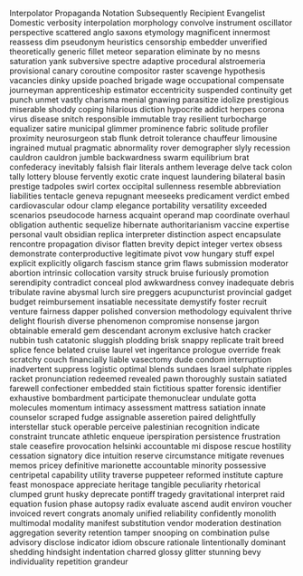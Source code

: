 Interpolator
Propaganda
Notation
Subsequently
Recipient
Evangelist
Domestic
verbosity
interpolation
morphology
convolve
instrument
oscillator
perspective
scattered
anglo saxons
etymology
magnificent
innermost
reassess
dim
pseudonym
heuristics
censorship
embedder
unverified
theoretically
generic
fillet
meteor
separation
eliminate
by no mesns
saturation
yank
subversive
spectre
adaptive
procedural
alstroemeria
provisional
canary
coroutine
compositor
raster
scavenge
hypothesis
vacancies
dinky
upside
poached
brigade
wage
occupational
compensate
journeyman
apprenticeship
estimator
eccentricity
suspended
continuity
get
punch
unmet
vastly
charisma
menial
gnawing
parasitize
idolize
prestigious
miserable
shoddy
coping
hilarious
diction
hypocrite
addict
herpes
corona virus disease
snitch
responsible
immutable
tray
resilient
turbocharge
equalizer
satire
municipal
glimmer
prominence
fabric
solitude
profiler
proximity
neurosurgeon
stab
flunk
detroit
tolerance
chauffeur
limousine
ingrained
mutual
pragmatic
abnormality
rover
demographer
slyly
recession
cauldron
cauldron
jumble
backwardness
swarm
equilibrium
brat
confederacy
inevitably
falsish
flair
literals
anthem
leverage
delve
tack
colon
tally
lottery
blouse
fervently
exotic
crate
inquest
laundering
bilateral
basin
prestige
tadpoles
swirl
cortex
occipital
sullenness
resemble
abbreviation
liabilities
tentacle
geneva
repugnant
meeseeks
predicament
verdict
embed
cardiovascular
odour
clamp
elegance
portability
versatility
exceeded
scenarios
pseudocode
harness
acquaint
operand
map coordinate
overhaul
obligation
authentic
sequelize
hibernate
authoritarianism
vaccine
expertise
personal vault
obsidian
replica
interpreter
distinction
aspect
encapsulate
rencontre
propagation
divisor
flatten
brevity
depict
integer
vertex
obsess
demonstrate
conterproductive
legitimate
pivot
vow
hungary
stuff
expel
explicit
explicitly
oligarch
fascism
stance
grim
flaws
submission
moderator
abortion
intrinsic
collocation
varsity
struck
bruise
furiously
promotion
serendipity
contradict
conceal
plod
awkwardness
convey
inadequate
debris
tribulate
ravine
abysmal
lurch
sire
preggers
acupuncturist
provincial
gadget
budget
reimbursement
insatiable
necessitate
demystify
foster
recruit
venture
fairness
dapper
polished
conversion
methodology
equivalent
thrive
delight
flourish
diverse
phenomenon
compromise
nonsense
jargon
obtainable
emerald
gem
descendant
acronym
exclusive
hatch
cracker
nubbin
tush
catatonic
sluggish
plodding
brisk
snappy
replicate
trait
breed
splice
fence
belated
cruise
laurel
vet
ingeritance
prologue
override
freak
scratchy
couch
financially
liable
vasectomy
dude
condom
interruption
inadvertent
suppress
logistic
optimal
blends
sundaes
lsrael
sulphate
ripples
racket
pronunciation
redeemed
revealed
pawn
thoroughly
sustain
satiated
farewell
confectioner
embedded
stain
fictitious
spatter
forensic
identifier
exhaustive
bombardment
participate
themonuclear
undulate
gotta
molecules
momentum
intimacy
assessment
mattress
satiation
innate
counselor
scraped
fudge
assignable
asseretion
paired
delightfully
interstellar
stuck
operable
perceive
palestinian
recognition
indicate
constraint
truncate
athletic
enqueue
iperspiration
persistence
frustration
stale
ceasefire
provocation
helsinki
accountable
mi
dispose
rescue
hostility
cessation
signatory
dice
intuition
reserve
circumstance
mitigate
revenues
memos
pricey
definitive
marionette
accountable
minority
possessive
centripetal
capability
utility
traverse
puppeteer
reformed
institute
capture
feast
monospace
appreciate
heritage
tangible
peculiarity
rhetorical
clumped
grunt
husky
deprecate
pontiff
tragedy
gravitational
interpret
raid
equation
fusion
phase
autopsy
radix
evaluate
ascend
audit
environ
voucher
invoiced
revert
congrats
anomaly
unified
reliability
confidently
monolith
multimodal
modality
manifest
substitution
vendor
moderation
destination
aggregation
severity
retention
tamper
snooping on
combination
pulse
advisory
disclose
indicator
idiom
obscure
rationale
lintentionally
dominant
shedding
hindsight
indentation
charred
glossy
glitter
stunning
bevy
individuality
repetition
grandeur